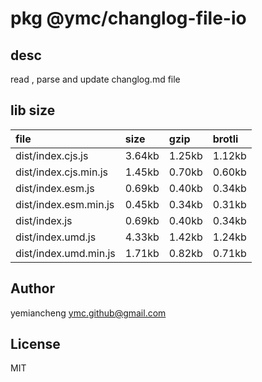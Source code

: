 # pkg @ymc/changlog-file-io

## desc
read , parse and update changlog.md file

## lib size  
file | size | gzip | brotli
:---- | :---- | :---- | :----
dist/index.cjs.js | 3.64kb | 1.25kb | 1.12kb
dist/index.cjs.min.js | 1.45kb | 0.70kb | 0.60kb
dist/index.esm.js | 0.69kb | 0.40kb | 0.34kb
dist/index.esm.min.js | 0.45kb | 0.34kb | 0.31kb
dist/index.js | 0.69kb | 0.40kb | 0.34kb
dist/index.umd.js | 4.33kb | 1.42kb | 1.24kb
dist/index.umd.min.js | 1.71kb | 0.82kb | 0.71kb

## Author
yemiancheng <ymc.github@gmail.com>

## License
MIT